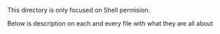 This directory is only focused on Shell permision.

Below is description on each and every file with what they are all about
